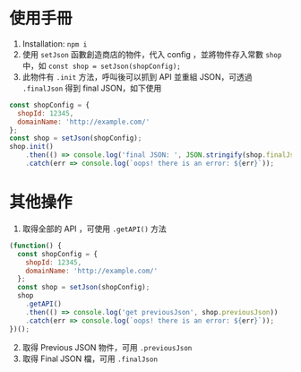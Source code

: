 # 使用手冊

1. Installation:
   `npm i`
2. 使用 `setJson` 函數創造商店的物件，代入 config ，並將物件存入常數 `shop` 中，如 `const shop = setJson(shopConfig);`
3. 此物件有 `.init` 方法，呼叫後可以抓到 API 並重組 JSON，可透過 `.finalJson` 得到 final JSON，如下使用

```js
const shopConfig = {
  shopId: 12345,
  domainName: 'http://example.com/'
};
const shop = setJson(shopConfig);
shop.init()
    .then(() => console.log('final JSON: ', JSON.stringify(shop.finalJson)))
    .catch(err => console.log(`oops! there is an error: ${err}`));
```

# 其他操作

1. 取得全部的 API ，可使用 `.getAPI()` 方法

```js
(function() {
  const shopConfig = {
    shopId: 12345,
    domainName: 'http://example.com/'
  };
  const shop = setJson(shopConfig);
  shop
    .getAPI()
    .then(() => console.log('get previousJson', shop.previousJson))
    .catch(err => console.log(`oops! there is an error: ${err}`));
})();
```

2. 取得 Previous JSON 物件，可用 `.previousJson`
3. 取得 Final JSON 檔，可用 `.finalJson`
